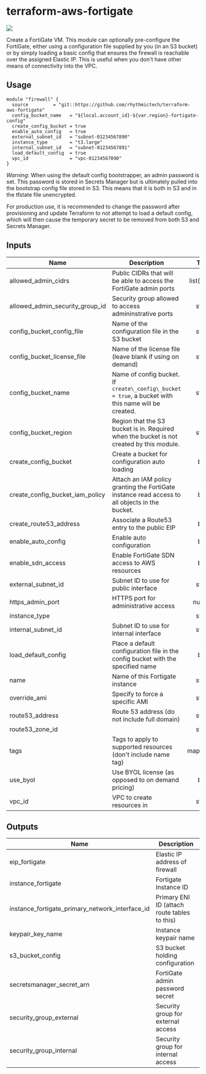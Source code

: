 # terraform-aws-fortigate

[![](https://github.com/rhythmictech/terraform-aws-fortigate/workflows/check/badge.svg)](https://github.com/rhythmictech/terraform-aws-fortigate/actions)

Create a FortiGate VM. This module can optionally pre-configure the FortiGate, either using a configuration file supplied by you (in an S3 bucket) or by simply loading a basic config that ensures the firewall is reachable over the assigned Elastic IP. This is useful when you don't have other means of connectivity into the VPC.

## Usage
```
module "firewall" {
  source         = "git::https://github.com/rhythmictech/terraform-aws-fortigate"
  config_bucket_name   = "${local.account_id}-${var.region}-fortigate-config"
  create_config_bucket = true
  enable_auto_config   = true
  external_subnet_id   = "subnet-01234567890"
  instance_type        = "t3.large"
  internal_subnet_id   = "subnet-01234567891"
  load_default_config  = true
  vpc_id               = "vpc-01234567890"
}
```

*Warning*: When using the default config bootstrapper, an admin password is set. This password is stored in Secrets Manager but is ultimately pulled into the bootstrap config file stored in S3. This means that it is both in S3 and in the tfstate file unencrypted.

For production use, it is recommended to change the password after provisioning and update Terraform to not attempt to load a default config, which will then cause the temporary secret to be removed from both S3 and Secrets Manager.

<!-- BEGINNING OF PRE-COMMIT-TERRAFORM DOCS HOOK -->
## Inputs

| Name | Description | Type | Default | Required |
|------|-------------|:----:|:-----:|:-----:|
| allowed\_admin\_cidrs | Public CIDRs that will be able to access the FortiGate admin ports | list(string) | `[ "0.0.0.0/0" ]` | no |
| allowed\_admin\_security\_group\_id | Security group allowed to access admininstrative ports | string | `""` | no |
| config\_bucket\_config\_file | Name of the configuration file in the S3 bucket | string | `"fortigate.conf"` | no |
| config\_bucket\_license\_file | Name of the license file \(leave blank if using on demand\) | string | `""` | no |
| config\_bucket\_name | Name of config bucket. If `create\_config\_bucket = true`, a bucket with this name will be created. | string | `""` | no |
| config\_bucket\_region | Region that the S3 bucket is in. Required when the bucket is not created by this module. | string | `""` | no |
| create\_config\_bucket | Create a bucket for configuration auto loading | bool | `"false"` | no |
| create\_config\_bucket\_iam\_policy | Attach an IAM policy granting the FortiGate instance read access to all objects in the bucket. | bool | `"true"` | no |
| create\_route53\_address | Associate a Route53 entry to the public EIP | bool | `"false"` | no |
| enable\_auto\_config | Enable auto configuration | bool | `"false"` | no |
| enable\_sdn\_access | Enable FortiGate SDN access to AWS resources | bool | `"false"` | no |
| external\_subnet\_id | Subnet ID to use for public interface | string | n/a | yes |
| https\_admin\_port | HTTPS port for administrative access | number | `"443"` | no |
| instance\_type |  | string | `"m5.large"` | no |
| internal\_subnet\_id | Subnet ID to use for internal interface | string | n/a | yes |
| load\_default\_config | Place a default configuration file in the config bucket with the specified name | bool | `"false"` | no |
| name | Name of this Fortigate instance | string | `"fortigate"` | no |
| override\_ami | Specify to force a specific AMI | string | `""` | no |
| route53\_address | Route 53 address \(do not include full domain\) | string | `""` | no |
| route53\_zone\_id |  | string | `""` | no |
| tags | Tags to apply to supported resources \(don't include name tag\) | map(string) | `{}` | no |
| use\_byol | Use BYOL license \(as opposed to on demand pricing\) | bool | `"false"` | no |
| vpc\_id | VPC to create resources in | string | n/a | yes |

## Outputs

| Name | Description |
|------|-------------|
| eip\_fortigate | Elastic IP address of firewall |
| instance\_fortigate | Fortigate Instance ID |
| instance\_fortigate\_primary\_network\_interface\_id | Primary ENI ID \(attach route tables to this\) |
| keypair\_key\_name | Instance keypair name |
| s3\_bucket\_config | S3 bucket holding configuration |
| secretsmanager\_secret\_arn | FortiGate admin password secret |
| security\_group\_external | Security group for external access |
| security\_group\_internal | Security group for internal access |

<!-- END OF PRE-COMMIT-TERRAFORM DOCS HOOK -->
